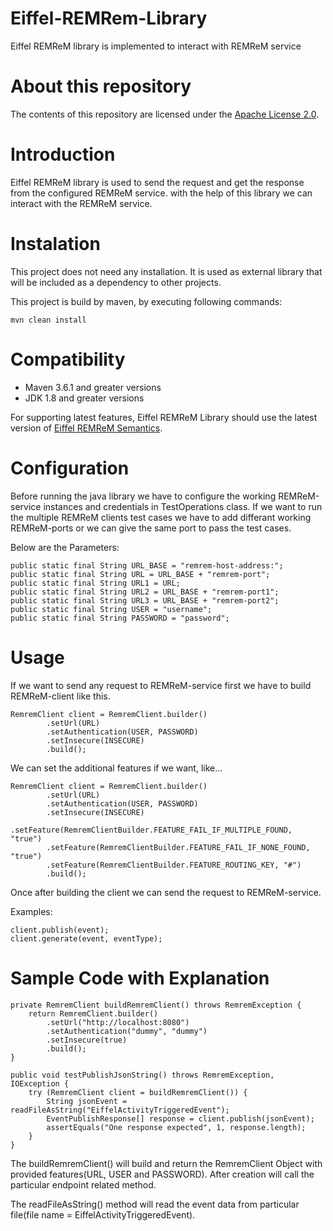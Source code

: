 # Eiffel-REMRem-Library

Eiffel REMReM library is implemented to interact with REMReM service
# About this repository
The contents of this repository are licensed under the [Apache License 2.0](./LICENSE).

# Introduction

Eiffel REMReM library is used to send the request and get the response from the configured REMReM service. with the help of this library we can interact with the REMReM service.

# Instalation

This project does not need any installation. It is used as external library that will be included as a dependency to other projects.

This project is build by maven, by executing following commands:  

    mvn clean install

# Compatibility

* Maven 3.6.1 and greater versions
* JDK 1.8 and greater versions

For supporting latest features, Eiffel REMReM Library should use the latest version of [Eiffel REMReM Semantics](https://github.com/eiffel-community/eiffel-remrem-semantics).

# Configuration

Before running the java library we have to configure the working REMReM-service instances and credentials in TestOperations class. If we want to run the multiple REMReM clients test cases we have to add differant working REMReM-ports or we can give the same port to pass the test cases.

Below are the Parameters:  

    public static final String URL_BASE = "remrem-host-address:";  
    public static final String URL = URL_BASE + "remrem-port";  
    public static final String URL1 = URL;  
    public static final String URL2 = URL_BASE + "remrem-port1";  
    public static final String URL3 = URL_BASE + "remrem-port2";  
    public static final String USER = "username";  
    public static final String PASSWORD = "password";

# Usage

If we want to send any request to REMReM-service first we have to build REMReM-client like this.

    RemremClient client = RemremClient.builder()  
            .setUrl(URL)  
            .setAuthentication(USER, PASSWORD)  
            .setInsecure(INSECURE)  
            .build();

We can set the additional features if we want, like...

    RemremClient client = RemremClient.builder()  
            .setUrl(URL)  
            .setAuthentication(USER, PASSWORD)  
            .setInsecure(INSECURE)  
            .setFeature(RemremClientBuilder.FEATURE_FAIL_IF_MULTIPLE_FOUND, "true")  
            .setFeature(RemremClientBuilder.FEATURE_FAIL_IF_NONE_FOUND, "true")  
            .setFeature(RemremClientBuilder.FEATURE_ROUTING_KEY, "#")  
            .build();

Once after building the client we can send the request to REMReM-service.

Examples:  

    client.publish(event);  
    client.generate(event, eventType);


# Sample Code with Explanation

    private RemremClient buildRemremClient() throws RemremException {
        return RemremClient.builder()  
            .setUrl("http://localhost:8080")  
            .setAuthentication("dummy", "dummy")  
            .setInsecure(true)  
            .build();  
    }

    public void testPublishJsonString() throws RemremException, IOException {   
        try (RemremClient client = buildRemremClient()) {  
            String jsonEvent = readFileAsString("EiffelActivityTriggeredEvent");   
            EventPublishResponse[] response = client.publish(jsonEvent);  
            assertEquals("One response expected", 1, response.length);  
        }  
    }  

The buildRemremClient() will build and return the RemremClient Object with provided features(URL, USER and PASSWORD). After creation will call the particular endpoint related method.

The readFileAsString() method will read the event data from particular file(file name = EiffelActivityTriggeredEvent).

